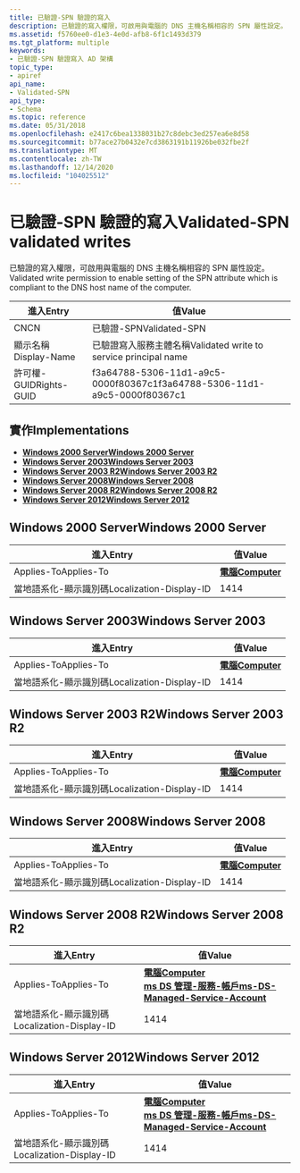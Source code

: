 ```yaml
---
title: 已驗證-SPN 驗證的寫入
description: 已驗證的寫入權限，可啟用與電腦的 DNS 主機名稱相容的 SPN 屬性設定。
ms.assetid: f5760ee0-d1e3-4e0d-afb8-6f1c1493d379
ms.tgt_platform: multiple
keywords:
- 已驗證-SPN 驗證寫入 AD 架構
topic_type:
- apiref
api_name:
- Validated-SPN
api_type:
- Schema
ms.topic: reference
ms.date: 05/31/2018
ms.openlocfilehash: e2417c6bea1338031b27c8debc3ed257ea6e8d58
ms.sourcegitcommit: b77ace27b0432e7cd3863191b11926be032fbe2f
ms.translationtype: MT
ms.contentlocale: zh-TW
ms.lasthandoff: 12/14/2020
ms.locfileid: "104025512"
---
```

# <a name="validated-spn-validated-writes"></a><span data-ttu-id="79c18-104">已驗證-SPN 驗證的寫入</span><span class="sxs-lookup"><span data-stu-id="79c18-104">Validated-SPN validated writes</span></span>

<span data-ttu-id="79c18-105">已驗證的寫入權限，可啟用與電腦的 DNS 主機名稱相容的 SPN 屬性設定。</span><span class="sxs-lookup"><span data-stu-id="79c18-105">Validated write permission to enable setting of the SPN attribute which is compliant to the DNS host name of the computer.</span></span>



| <span data-ttu-id="79c18-106">進入</span><span class="sxs-lookup"><span data-stu-id="79c18-106">Entry</span></span> | <span data-ttu-id="79c18-107">值</span><span class="sxs-lookup"><span data-stu-id="79c18-107">Value</span></span> |
|--------------|-------------------------------------------|
| <span data-ttu-id="79c18-108">CN</span><span class="sxs-lookup"><span data-stu-id="79c18-108">CN</span></span>           | <span data-ttu-id="79c18-109">已驗證-SPN</span><span class="sxs-lookup"><span data-stu-id="79c18-109">Validated-SPN</span></span>                             |
| <span data-ttu-id="79c18-110">顯示名稱</span><span class="sxs-lookup"><span data-stu-id="79c18-110">Display-Name</span></span> | <span data-ttu-id="79c18-111">已驗證寫入服務主體名稱</span><span class="sxs-lookup"><span data-stu-id="79c18-111">Validated write to service principal name</span></span> |
| <span data-ttu-id="79c18-112">許可權-GUID</span><span class="sxs-lookup"><span data-stu-id="79c18-112">Rights-GUID</span></span>  | <span data-ttu-id="79c18-113">f3a64788-5306-11d1-a9c5-0000f80367c1</span><span class="sxs-lookup"><span data-stu-id="79c18-113">f3a64788-5306-11d1-a9c5-0000f80367c1</span></span>      |



## <a name="implementations"></a><span data-ttu-id="79c18-114">實作</span><span class="sxs-lookup"><span data-stu-id="79c18-114">Implementations</span></span>

-   [<span data-ttu-id="79c18-115">**Windows 2000 Server**</span><span class="sxs-lookup"><span data-stu-id="79c18-115">**Windows 2000 Server**</span></span>](#windows-2000-server)
-   [<span data-ttu-id="79c18-116">**Windows Server 2003**</span><span class="sxs-lookup"><span data-stu-id="79c18-116">**Windows Server 2003**</span></span>](#windows-server-2003)
-   [<span data-ttu-id="79c18-117">**Windows Server 2003 R2**</span><span class="sxs-lookup"><span data-stu-id="79c18-117">**Windows Server 2003 R2**</span></span>](#windows-server-2003-r2)
-   [<span data-ttu-id="79c18-118">**Windows Server 2008**</span><span class="sxs-lookup"><span data-stu-id="79c18-118">**Windows Server 2008**</span></span>](#windows-server-2008)
-   [<span data-ttu-id="79c18-119">**Windows Server 2008 R2**</span><span class="sxs-lookup"><span data-stu-id="79c18-119">**Windows Server 2008 R2**</span></span>](#windows-server-2008-r2)
-   [<span data-ttu-id="79c18-120">**Windows Server 2012**</span><span class="sxs-lookup"><span data-stu-id="79c18-120">**Windows Server 2012**</span></span>](#windows-server-2012)

## <a name="windows-2000-server"></a><span data-ttu-id="79c18-121">Windows 2000 Server</span><span class="sxs-lookup"><span data-stu-id="79c18-121">Windows 2000 Server</span></span>



| <span data-ttu-id="79c18-122">進入</span><span class="sxs-lookup"><span data-stu-id="79c18-122">Entry</span></span> | <span data-ttu-id="79c18-123">值</span><span class="sxs-lookup"><span data-stu-id="79c18-123">Value</span></span> |
|-------------------------|-------------------------------------------|
| <span data-ttu-id="79c18-124">Applies-To</span><span class="sxs-lookup"><span data-stu-id="79c18-124">Applies-To</span></span>              | [<span data-ttu-id="79c18-125">**電腦**</span><span class="sxs-lookup"><span data-stu-id="79c18-125">**Computer**</span></span>](c-computer.md)<br/> |
| <span data-ttu-id="79c18-126">當地語系化-顯示識別碼</span><span class="sxs-lookup"><span data-stu-id="79c18-126">Localization-Display-ID</span></span> | <span data-ttu-id="79c18-127">14</span><span class="sxs-lookup"><span data-stu-id="79c18-127">14</span></span>                                        |



## <a name="windows-server-2003"></a><span data-ttu-id="79c18-128">Windows Server 2003</span><span class="sxs-lookup"><span data-stu-id="79c18-128">Windows Server 2003</span></span>



| <span data-ttu-id="79c18-129">進入</span><span class="sxs-lookup"><span data-stu-id="79c18-129">Entry</span></span> | <span data-ttu-id="79c18-130">值</span><span class="sxs-lookup"><span data-stu-id="79c18-130">Value</span></span> |
|-------------------------|-------------------------------------------|
| <span data-ttu-id="79c18-131">Applies-To</span><span class="sxs-lookup"><span data-stu-id="79c18-131">Applies-To</span></span>              | [<span data-ttu-id="79c18-132">**電腦**</span><span class="sxs-lookup"><span data-stu-id="79c18-132">**Computer**</span></span>](c-computer.md)<br/> |
| <span data-ttu-id="79c18-133">當地語系化-顯示識別碼</span><span class="sxs-lookup"><span data-stu-id="79c18-133">Localization-Display-ID</span></span> | <span data-ttu-id="79c18-134">14</span><span class="sxs-lookup"><span data-stu-id="79c18-134">14</span></span>                                        |



## <a name="windows-server-2003-r2"></a><span data-ttu-id="79c18-135">Windows Server 2003 R2</span><span class="sxs-lookup"><span data-stu-id="79c18-135">Windows Server 2003 R2</span></span>



| <span data-ttu-id="79c18-136">進入</span><span class="sxs-lookup"><span data-stu-id="79c18-136">Entry</span></span> | <span data-ttu-id="79c18-137">值</span><span class="sxs-lookup"><span data-stu-id="79c18-137">Value</span></span> |
|-------------------------|-------------------------------------------|
| <span data-ttu-id="79c18-138">Applies-To</span><span class="sxs-lookup"><span data-stu-id="79c18-138">Applies-To</span></span>              | [<span data-ttu-id="79c18-139">**電腦**</span><span class="sxs-lookup"><span data-stu-id="79c18-139">**Computer**</span></span>](c-computer.md)<br/> |
| <span data-ttu-id="79c18-140">當地語系化-顯示識別碼</span><span class="sxs-lookup"><span data-stu-id="79c18-140">Localization-Display-ID</span></span> | <span data-ttu-id="79c18-141">14</span><span class="sxs-lookup"><span data-stu-id="79c18-141">14</span></span>                                        |



## <a name="windows-server-2008"></a><span data-ttu-id="79c18-142">Windows Server 2008</span><span class="sxs-lookup"><span data-stu-id="79c18-142">Windows Server 2008</span></span>



| <span data-ttu-id="79c18-143">進入</span><span class="sxs-lookup"><span data-stu-id="79c18-143">Entry</span></span> | <span data-ttu-id="79c18-144">值</span><span class="sxs-lookup"><span data-stu-id="79c18-144">Value</span></span> |
|-------------------------|-------------------------------------------|
| <span data-ttu-id="79c18-145">Applies-To</span><span class="sxs-lookup"><span data-stu-id="79c18-145">Applies-To</span></span>              | [<span data-ttu-id="79c18-146">**電腦**</span><span class="sxs-lookup"><span data-stu-id="79c18-146">**Computer**</span></span>](c-computer.md)<br/> |
| <span data-ttu-id="79c18-147">當地語系化-顯示識別碼</span><span class="sxs-lookup"><span data-stu-id="79c18-147">Localization-Display-ID</span></span> | <span data-ttu-id="79c18-148">14</span><span class="sxs-lookup"><span data-stu-id="79c18-148">14</span></span>                                        |



## <a name="windows-server-2008-r2"></a><span data-ttu-id="79c18-149">Windows Server 2008 R2</span><span class="sxs-lookup"><span data-stu-id="79c18-149">Windows Server 2008 R2</span></span>



| <span data-ttu-id="79c18-150">進入</span><span class="sxs-lookup"><span data-stu-id="79c18-150">Entry</span></span> | <span data-ttu-id="79c18-151">值</span><span class="sxs-lookup"><span data-stu-id="79c18-151">Value</span></span> |
|-------------------------|----------------------------------------------------------------------------------------------------------------------------|
| <span data-ttu-id="79c18-152">Applies-To</span><span class="sxs-lookup"><span data-stu-id="79c18-152">Applies-To</span></span>              | [<span data-ttu-id="79c18-153">**電腦**</span><span class="sxs-lookup"><span data-stu-id="79c18-153">**Computer**</span></span>](c-computer.md)<br/> [<span data-ttu-id="79c18-154">**ms DS 管理-服務-帳戶**</span><span class="sxs-lookup"><span data-stu-id="79c18-154">**ms-DS-Managed-Service-Account**</span></span>](c-msds-managedserviceaccount.md)<br/> |
| <span data-ttu-id="79c18-155">當地語系化-顯示識別碼</span><span class="sxs-lookup"><span data-stu-id="79c18-155">Localization-Display-ID</span></span> | <span data-ttu-id="79c18-156">14</span><span class="sxs-lookup"><span data-stu-id="79c18-156">14</span></span>                                                                                                                         |



## <a name="windows-server-2012"></a><span data-ttu-id="79c18-157">Windows Server 2012</span><span class="sxs-lookup"><span data-stu-id="79c18-157">Windows Server 2012</span></span>



| <span data-ttu-id="79c18-158">進入</span><span class="sxs-lookup"><span data-stu-id="79c18-158">Entry</span></span> | <span data-ttu-id="79c18-159">值</span><span class="sxs-lookup"><span data-stu-id="79c18-159">Value</span></span> |
|-------------------------|----------------------------------------------------------------------------------------------------------------------------|
| <span data-ttu-id="79c18-160">Applies-To</span><span class="sxs-lookup"><span data-stu-id="79c18-160">Applies-To</span></span>              | [<span data-ttu-id="79c18-161">**電腦**</span><span class="sxs-lookup"><span data-stu-id="79c18-161">**Computer**</span></span>](c-computer.md)<br/> [<span data-ttu-id="79c18-162">**ms DS 管理-服務-帳戶**</span><span class="sxs-lookup"><span data-stu-id="79c18-162">**ms-DS-Managed-Service-Account**</span></span>](c-msds-managedserviceaccount.md)<br/> |
| <span data-ttu-id="79c18-163">當地語系化-顯示識別碼</span><span class="sxs-lookup"><span data-stu-id="79c18-163">Localization-Display-ID</span></span> | <span data-ttu-id="79c18-164">14</span><span class="sxs-lookup"><span data-stu-id="79c18-164">14</span></span>                                                                                                                         |



 

 





